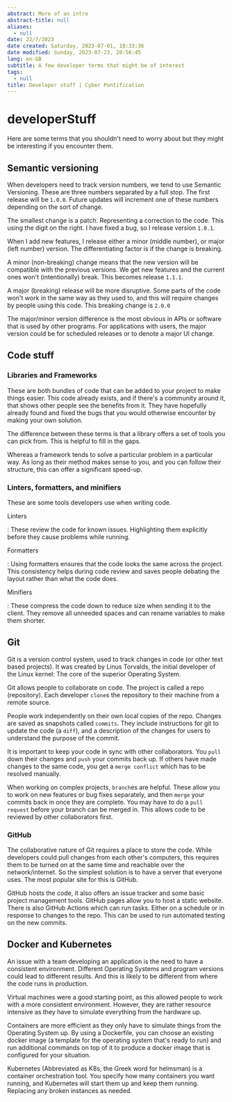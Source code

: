```yaml
---
abstract: More of an intro
abstract-title: null
aliases:
  - null
date: 22/7/2023
date created: Saturday, 2023-07-01, 18:33:36
date modified: Sunday, 2023-07-23, 20:56:45
lang: en-GB
subtitle: A few developer terms that might be of interest
tags:
  - null
title: Developer stuff | Cyber Pontification
---
```


# developerStuff

Here are some terms that you shouldn't need to worry about but they might be interesting if you encounter them.

## Semantic versioning

When developers need to track version numbers, we tend to use Semantic Versioning. These are three numbers separated by a full stop. The first release will be `1.0.0`. Future updates will increment one of these numbers depending on the sort of change.

The smallest change is a patch. Representing a correction to the code. This using the digit on the right. I have fixed a bug, so I release version `1.0.1`.

When I add new features, I release either a minor (middle number), or major (left number) version. The differentiating factor is if the change is breaking.

A minor (non-breaking) change means that the new version will be compatible with the previous versions. We get new features and the current ones won't (intentionally) break. This becomes release `1.1.1`.

A major (breaking) release will be more disruptive. Some parts of the code won't work in the same way as they used to, and this will require changes by people using this code. This breaking change is `2.0.0`

The major/minor version difference is the most obvious in APIs or software that is used by other programs. For applications with users, the major version could be for scheduled releases or to denote a major UI change.

## Code stuff

### Libraries and Frameworks

These are both bundles of code that can be added to your project to make things easier. This code already exists, and if there's a community around it, that shows other people see the benefits from it. They have hopefully already found and fixed the bugs that you would otherwise encounter by making your own solution.

The difference between these terms is that a library offers a set of tools you can pick from. This is helpful to fill in the gaps.

Whereas a framework tends to solve a particular problem in a particular way. As long as their method makes sense to you, and you can follow their structure, this can offer a significant speed-up.

### Linters, formatters, and minifiers

These are some tools developers use when writing code.

Linters

: These review the code for known issues. Highlighting them explicitly before they cause problems while running.

Formatters

: Using formatters ensures that the code looks the same across the project. This consistency helps during code review and saves people debating the layout rather than what the code does.

Minifiers

: These compress the code down to reduce size when sending it to the client. They remove all unneeded spaces and can rename variables to make them shorter.

## Git

Git is a version control system, used to track changes in code (or other text based projects). It was created by Linus Torvalds, the initial developer of the Linux kernel: The core of the superior Operating System.

Git allows people to collaborate on code. The project is called a repo (repository). Each developer `clone`s the repository to their machine from a remote source.

People work independently on their own local copies of the repo. Changes are saved as snapshots called `commits`. They include instructions for git to update the code (a `diff`), and a description of the changes for users to understand the purpose of the commit.

It is important to keep your code in sync with other collaborators. You `pull` down their changes and `push` your commits back up. If others have made changes to the same code, you get a `merge conflict` which has to be resolved manually.

When working on complex projects, `branch`es are helpful. These allow you to work on new features or bug fixes separately, and then `merge` your commits back in once they are complete. You may have to do a `pull request` before your branch can be merged in. This allows code to be reviewed by other collaborators first.

### GitHub

The collaborative nature of Git requires a place to store the code. While developers could pull changes from each other's computers, this requires them to be turned on at the same time and reachable over the network/internet. So the simplest solution is to have a server that everyone uses. The most popular site for this is GitHub.

GitHub hosts the code, it also offers an issue tracker and some basic project management tools. GitHub pages allow you to host a static website. There is also GitHub Actions which can run tasks. Either on a schedule or in response to changes to the repo. This can be used to run automated testing on the new commits.

## Docker and Kubernetes

An issue with a team developing an application is the need to have a consistent environment. Different Operating Systems and program versions could lead to different results. And this is likely to be different from where the code runs in production.

Virtual machines were a good starting point, as this allowed people to work with a more consistent environment. However, they are rather resource intensive as they have to simulate everything from the hardware up.

Containers are more efficient as they only have to simulate things from the Operating System up. By using a Dockerfile, you can choose an existing docker image (a template for the operating system that's ready to run) and run additional commands on top of it to produce a docker image that is configured for your situation.

Kubernetes (Abbreviated as K8s, the Greek word for helmsman) is a container orchestration tool. You specify how many containers you want running, and Kubernetes will start them up and keep them running. Replacing any broken instances as needed.
